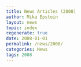 ```yaml
---
title: News Articles (2008)
author: Mika Epstein
layout: news
topic: index
regenerate: true
date: 2008-01-01
permalink: /news/2008/
categories: News
tags: 2008
---
```

